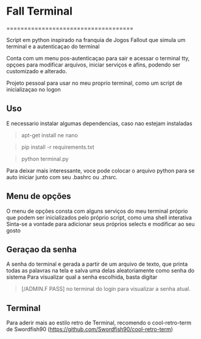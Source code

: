 # Fall Terminal
====================================

Script em python inspirado na franquia de Jogos Fallout
que simula um terminal e a autenticaçao do terminal

Conta com um menu pos-autenticaçao para sair e acessar o terminal tty, 
opçoes para modificar arquivos, iniciar serviços e afins, podendo ser customizado
e alterado.

Projeto pessoal para usar no meu proprio terminal, como um script
de inicializaçao no logon

## Uso

E necessario instalar algumas dependencias, caso nao estejam instaladas

> apt-get install ne nano

> pip install -r requirements.txt

> python terminal.py


Para deixar mais interessante, voce pode colocar o arquivo python
para se auto iniciar junto com seu .bashrc ou .zhsrc.


## Menu de opções

O menu de opções consta com alguns serviços do meu terminal próprio
que podem ser inicializados pelo próprio script, como uma shell interativa
Sinta-se a vontade para adicionar seus próprios selects e modificar ao seu gosto

## Geraçao da senha

A senha do terminal e gerada a partir de um arquivo de texto, que printa todas as palavras na tela e salva uma delas
aleatoriamente como senha do sistema
Para visualizar qual a senha escolhida, basta digitar
> [/ADMIN.F PASS] 
no terminal do login para visualizar a senha atual.



## Terminal

Para aderir mais ao estilo retro de Terminal,
recomendo o cool-retro-term de Swordfish90
(https://github.com/Swordfish90/cool-retro-term)
